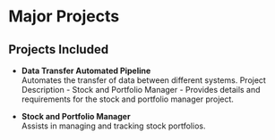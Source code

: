 # Major Projects

## Projects Included

- **Data Transfer Automated Pipeline**  
  Automates the transfer of data between different systems.
  Project Description - Stock and Portfolio Manager - Provides details and requirements for the stock and portfolio manager project.

- **Stock and Portfolio Manager**  
  Assists in managing and tracking stock portfolios.


